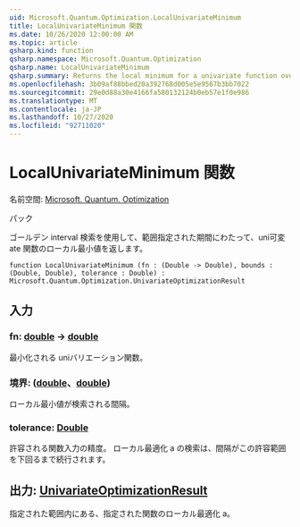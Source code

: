 ```yaml
---
uid: Microsoft.Quantum.Optimization.LocalUnivariateMinimum
title: LocalUnivariateMinimum 関数
ms.date: 10/26/2020 12:00:00 AM
ms.topic: article
qsharp.kind: function
qsharp.namespace: Microsoft.Quantum.Optimization
qsharp.name: LocalUnivariateMinimum
qsharp.summary: Returns the local minimum for a univariate function over a bounded interval, using a golden interval search.
ms.openlocfilehash: 3b09af88bbed20a392768d005e5e9567b3bb7022
ms.sourcegitcommit: 29e0d88a30e4166fa580132124b0eb57e1f0e986
ms.translationtype: MT
ms.contentlocale: ja-JP
ms.lasthandoff: 10/27/2020
ms.locfileid: "92711020"
---
```

# <a name="localunivariateminimum-function"></a>LocalUnivariateMinimum 関数

名前空間: [Microsoft. Quantum. Optimization](xref:Microsoft.Quantum.Optimization)

パック [](https://nuget.org/packages/)


ゴールデン interval 検索を使用して、範囲指定された期間にわたって、uni可変 ate 関数のローカル最小値を返します。

```qsharp
function LocalUnivariateMinimum (fn : (Double -> Double), bounds : (Double, Double), tolerance : Double) : Microsoft.Quantum.Optimization.UnivariateOptimizationResult
```


## <a name="input"></a>入力

### <a name="fn--double---double"></a>fn: [double](xref:microsoft.quantum.lang-ref.double) -> [double](xref:microsoft.quantum.lang-ref.double)

最小化される uniバリエーション関数。


### <a name="bounds--doubledouble"></a>境界: ([double](xref:microsoft.quantum.lang-ref.double)、[double](xref:microsoft.quantum.lang-ref.double))

ローカル最小値が検索される間隔。


### <a name="tolerance--double"></a>tolerance: [Double](xref:microsoft.quantum.lang-ref.double)

許容される関数入力の精度。
ローカル最適化 a の検索は、間隔がこの許容範囲を下回るまで続行されます。



## <a name="output--univariateoptimizationresult"></a>出力: [UnivariateOptimizationResult](xref:Microsoft.Quantum.Optimization.UnivariateOptimizationResult)

指定された範囲内にある、指定された関数のローカル最適化 a。